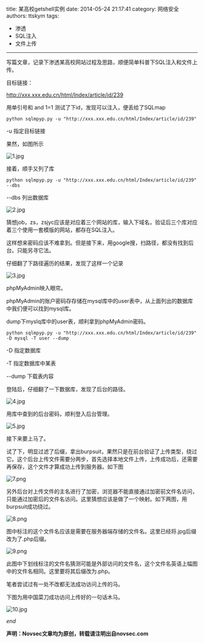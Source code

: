 title: 某高校getshell实例
date: 2014-05-24 21:17:41
category: 网络安全
authors: ttskym 
tags: 
 - 渗透
 - SQL注入
 - 文件上传
---

写篇文章，记录下渗透某高校网站过程及思路，顺便简单科普下SQL注入和文件上传。

目标链接：

http://xxx.xxx.edu.cn/html/Index/article/id/239

用单引号和 and 1=1 测试了下id，发现可以注入，便丢给了SQLmap

`python sqlmpyp.py -u "http://xxx.xxx.edu.cn/html/Index/article/id/239"`

-u 指定目标链接
<!--more-->

果然，如图所示

![1.jpg](http://novsec.qiniudn.com/%E6%9F%90%E9%AB%98%E6%A0%A1getshell%E5%AE%9E%E4%BE%8B/1.png)

接着，顺手又列了库

`python sqlmpyp.py -u "http://xxx.xxx.edu.cn/html/Index/article/id/239" --dbs`

--dbs 列出数据库

![2.jpg](http://novsec.qiniudn.com/%E6%9F%90%E9%AB%98%E6%A0%A1getshell%E5%AE%9E%E4%BE%8B/2.png)

猜想job，zs，zsjyc应该是对应着三个网站的库，输入下域名，验证后三个库对应着三个使用一套模版的网站，都存在SQL注入。

这样想来密码应该不难拿到。但是接下来，用google搜，扫路径，都没有找到后台。只能另寻它法。

仔细翻了下路径遍历的结果，发现了这样一个记录

![3.jpg](http://novsec.qiniudn.com/%E6%9F%90%E9%AB%98%E6%A0%A1getshell%E5%AE%9E%E4%BE%8B/3.png)

phpMyAdmin映入眼帘。

phpMyAdmin的账户密码存存储在mysql库中的user表中，从上面列出的数据库中我们便可以找到mysql库。

dump下myslq库中的user表，顺利拿到phpMyAdmin密码。

`python sqlmpyp.py -u "http://xxx.xxx.edu.cn/html/Index/article/id/239" -D mysql -T user --dump`

-D 指定数据库

-T 指定数据库中某表

--dump 下载表内容

登陆后，仔细翻了一下数据库，发现了后台的路径。

![4.jpg](http://novsec.qiniudn.com/%E6%9F%90%E9%AB%98%E6%A0%A1getshell%E5%AE%9E%E4%BE%8B/4.jpg)

用库中查到的后台密码，顺利登入后台管理。

![5.jpg](http://novsec.qiniudn.com/%E6%9F%90%E9%AB%98%E6%A0%A1getshell%E5%AE%9E%E4%BE%8B/5.jpg)

接下来要上马了。

试了下，明显过滤了后缀，拿出burpsuit，果然只是在前台验证了上传类型，绕过它。这个后台上传文件需要分两步，首先选择本地文件上传，上传成功后，还需要再保存，这个文件才算成功上传到服务器。如下图

![7.png](http://novsec.qiniudn.com/%E6%9F%90%E9%AB%98%E6%A0%A1getshell%E5%AE%9E%E4%BE%8B/7.png)

另外后台对上传文件的主名进行了加密，浏览器不能直接通过加密前文件名访问，只能通过加密后的文件名访问。这里猜想应该是做了一个映射。如下两图，用burpsuit成功绕过。

![8.png](http://novsec.qiniudn.com/%E6%9F%90%E9%AB%98%E6%A0%A1getshell%E5%AE%9E%E4%BE%8B/8.png)

图中标注的这个文件名应该是需要在服务器端存储的文件名。这里已经将.jpg后缀改为了.php后缀。

![9.png](http://novsec.qiniudn.com/%E6%9F%90%E9%AB%98%E6%A0%A1getshell%E5%AE%9E%E4%BE%8B/9.png)

此图中下划线标注的文件名猜测可能是外部访问的文件名，这个文件名英语上幅图中的文件名相同。这里要将其后缀改为.php。

笔者尝试过有一处不改都无法成功访问上传的马。

下图为用中国菜刀成功访问上传好的一句话木马。

![10.jpg](http://novsec.qiniudn.com/%E6%9F%90%E9%AB%98%E6%A0%A1getshell%E5%AE%9E%E4%BE%8B/10.png)

*end*

**声明：Novsec文章均为原创，转载请注明出自novsec.com**